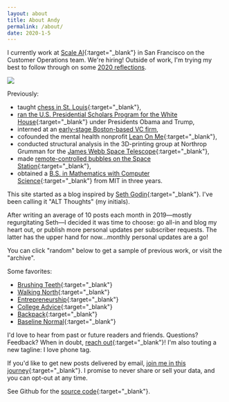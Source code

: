 ```yaml
---
layout: about
title: About Andy
permalink: /about/
date: 2020-1-5
---
```


I currently work at [Scale AI](https://scale.com/){:target="_blank"} in San Francisco on the Customer Operations team. We're hiring! Outside of work, I'm trying my best to follow through on some [2020 reflections](https://andytrattner.com/decade-reflections-2020.html).

![](/img/headshot.png#S)

Previously:
- taught [chess in St. Louis](https://saintlouischessclub.org/){:target="_blank"},
- [ran the U.S. Presidential Scholars Program for the White House](https://blog.ed.gov/2017/07/the-ability-to-inspire/){:target="_blank"} under Presidents Obama and Trump,
- interned at an [early-stage Boston-based VC firm](https://www.pillar.vc/),
- cofounded the mental health nonprofit [Lean On Me](https://lean0n.me/){:target="_blank"},
- conducted structural analysis in the 3D-printing group at Northrop Grumman for the [James Webb Space Telescope](https://en.wikipedia.org/wiki/James_Webb_Space_Telescope){:target="_blank"},
- made [remote-controlled bubbles on the Space Station](https://ntrs.nasa.gov/archive/nasa/casi.ntrs.nasa.gov/20160001341.pdf){:target="_blank"},
- obtained a [B.S. in Mathematics with Computer Science](/img/mit-diploma.png){:target="_blank"} from MIT in three years.

This site started as a blog inspired by [Seth Godin](https://seths.blog/2019/06/writing-not-plastics-not-wall-street/){:target="_blank"}. I've been calling it "ALT Thoughts" (my initials).

After writing an average of 10 posts each month in 2019&mdash;mostly regurgitating Seth&mdash;I decided it was time to choose: go all-in and blog my heart out, or publish more personal updates per subscriber requests. The latter has the upper hand for now...monthly personal updates are a go!

You can click "random" below to get a sample of previous work, or visit the "archive".

Some favorites:

- [Brushing Teeth](https://andytrattner.com/brushing-teeth.html){:target="_blank"}
- [Walking North](
https://andytrattner.com/walking-north.html){:target="_blank"}
- [Entrepreneurship](https://andytrattner.com/entrepreneurship.html){:target="_blank"}
- [College Advice](https://andytrattner.com/college-advice.html){:target="_blank"}
- [Backpack](https://andytrattner.com/backpack.html){:target="_blank"}
- [Baseline Normal](https://andytrattner.com/normal.html){:target="_blank"}

I'd love to hear from past or future readers and friends. Questions? Feedback? When in doubt, [reach out](https://forms.gle/kwANcR9NaYDAHDD16){:target="_blank"}! I'm also touting a new tagline: I love phone tag.

If you'd like to get new posts delivered by email, [join me in this journey](https://forms.gle/TngB7wUG2V2YVB6D9){:target="_blank"}. I promise to never share or sell your data, and you can opt-out at any time.

See Github for the [source code](https://github.com/trattner/trattner.github.io/){:target="_blank"}.
